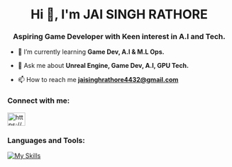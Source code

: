 <!--
**Jaizxzx/Jaizxzx** is a ✨ _special_ ✨ repository because its `README.md` (this file) appears on your GitHub profile.

Here are some ideas to get you started:

- 🔭 I’m currently working on ...
- 🌱 I’m currently learning ...
- 👯 I’m looking to collaborate on ...
- 🤔 I’m looking for help with ...
- 💬 Ask me about ...
- 📫 How to reach me: ...
- 😄 Pronouns: ...
- ⚡ Fun fact: ...
-->
<h1 align="center">Hi 👋, I'm JAI SINGH RATHORE</h1>
<h3 align="center">Aspiring Game Developer with Keen interest in A.I and Tech.</h3>

- 🌱 I’m currently learning **Game Dev, A.I & M.L Ops.**

- 💬 Ask me about **Unreal Engine, Game Dev, A.I, GPU Tech.**

- 📫 How to reach me **jaisinghrathore4432@gmail.com**

<h3 align="left">Connect with me:</h3>
<p align="left">
    <a href="https://linkedin.com/in/https://www.linkedin.com/in/jai-singh-rathore-350993280/" target="blank">
        <img align="center" src="https://raw.githubusercontent.com/rahuldkjain/github-profile-readme-generator/master/src/images/icons/Social/linked-in-alt.svg" alt="https://www.linkedin.com/in/jai-singh-rathore-350993280/" height="30" width="40" />
    </a>
</p>

<h3 align="left">Languages and Tools:</h3>


[![My Skills](https://skillicons.dev/icons?i=unreal,blender,c,cpp,python,git,github,visualstudio,vscode,atom,clion,pycharm,obsidian)](https://skillicons.dev)


